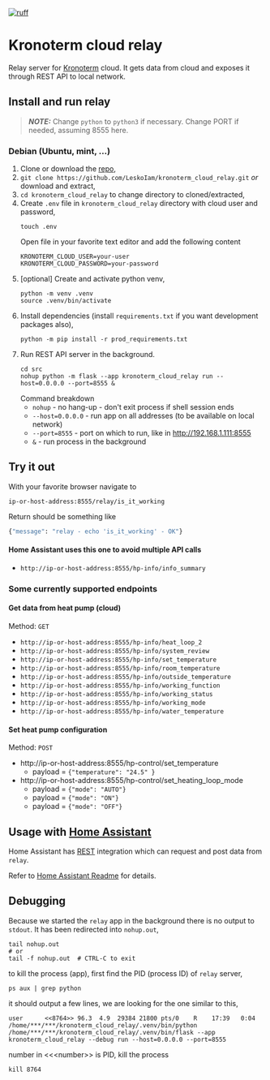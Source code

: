 [![ruff](https://github.com/LeskoIam/kronoterm_cloud_relay/actions/workflows/ruff.yml/badge.svg?branch=master)](https://github.com/LeskoIam/kronoterm_cloud_relay/actions/workflows/ruff.yml)
# Kronoterm cloud relay

Relay server for [Kronoterm](https://kronoterm.com//) cloud. It gets data from cloud and exposes it through REST API to local network. 

## Install and run relay
> **_NOTE:_**  Change `python` to `python3` if necessary. Change PORT if needed, assuming 8555 here.
### Debian (Ubuntu, mint, ...)
1. Clone or download the [repo](https://github.com/LeskoIam/kronoterm_cloud_relay),
2. `git clone https://github.com/LeskoIam/kronoterm_cloud_relay.git` *or* download and extract,
3. `cd kronoterm_cloud_relay` to change directory to cloned/extracted,
4. Create `.env` file in `kronoterm_cloud_relay` directory with cloud user and password,
   ```shell
   touch .env
   ```
   Open file in your favorite text editor and add the following content
   ```dotenv
   KRONOTERM_CLOUD_USER=your-user
   KRONOTERM_CLOUD_PASSWORD=your-password
   ```
5. [optional] Create and activate python venv,
   ```shell
   python -m venv .venv
   source .venv/bin/activate
   ```
6. Install dependencies (install `requirements.txt` if you want development packages also),
   ```shell
   python -m pip install -r prod_requirements.txt
   ```
7. Run REST API server in the background.
   ```shell
   cd src
   nohup python -m flask --app kronoterm_cloud_relay run --host=0.0.0.0 --port=8555 &
   ```
   Command breakdown
   - `nohup` - no hang-up - don't exit process if shell session ends
   - `--host=0.0.0.0` - run app on all addresses (to be available on local network)
   - `--port=8555` - port on which to run, like in http://192.168.1.111:8555
   - `&` - run process in the background


## Try it out
With your favorite browser navigate to 

`ip-or-host-address:8555/relay/is_it_working`

Return should be something like
```python
{"message": "relay - echo 'is_it_working' - OK"}
```
#### Home Assistant uses this one to avoid multiple API calls
- `http://ip-or-host-address:8555/hp-info/info_summary`

### Some currently supported endpoints
#### Get data from heat pump (cloud)
Method: `GET`
- `http://ip-or-host-address:8555/hp-info/heat_loop_2`
- `http://ip-or-host-address:8555/hp-info/system_review`
- `http://ip-or-host-address:8555/hp-info/set_temperature`
- `http://ip-or-host-address:8555/hp-info/room_temperature`
- `http://ip-or-host-address:8555/hp-info/outside_temperature`
- `http://ip-or-host-address:8555/hp-info/working_function`
- `http://ip-or-host-address:8555/hp-info/working_status`
- `http://ip-or-host-address:8555/hp-info/working_mode`
- `http://ip-or-host-address:8555/hp-info/water_temperature`
#### Set heat pump configuration
Method: `POST`
- http://ip-or-host-address:8555/hp-control/set_temperature
  - payload = `{"temperature": "24.5" }`
- http://ip-or-host-address:8555/hp-control/set_heating_loop_mode
  - payload = `{"mode": "AUTO"}`
  - payload = `{"mode": "ON"}`
  - payload = `{"mode": "OFF"}`


## Usage with [Home Assistant](https://www.home-assistant.io/)
Home Assistant has [REST](https://www.home-assistant.io/integrations/rest) integration which can request and post data from `relay`.

Refer to [Home Assistant Readme](./docs/home_assistant.md) for details.


## Debugging

   Because we started the `relay` app in the background there is no output to `stdout`. It has been redirected into
   `nohup.out`,
   ```shell
   tail nohup.out
   # or
   tail -f nohup.out  # CTRL-C to exit
   ```
   to kill the process (app), first find the PID (process ID) of `relay` server,
   ```shell
   ps aux | grep python
   ```
   it should output a few lines, we are looking for the one similar to this,
   ```shell
   user      <<8764>> 96.3  4.9  29384 21800 pts/0    R    17:39   0:04 /home/***/***/kronoterm_cloud_relay/.venv/bin/python /home/***/***/kronoterm_cloud_relay/.venv/bin/flask --app kronoterm_cloud_relay --debug run --host=0.0.0.0 --port=8555
   ```
   number in \<\<<number\>\> is PID, kill the process
   ```shell
   kill 8764
   ```